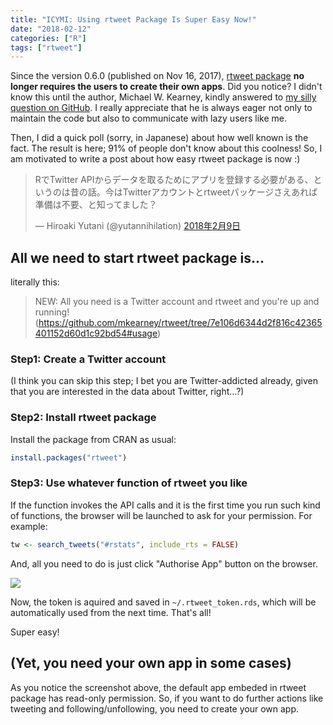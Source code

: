 ```yaml
---
title: "ICYMI: Using rtweet Package Is Super Easy Now!"
date: "2018-02-12"
categories: ["R"]
tags: ["rtweet"]
---
```


Since the version 0.6.0 (published on Nov 16, 2017), [rtweet package](https://cran.r-project.org/package=rtweet) **no longer requires the users to create their own apps**. Did you notice? I didn't know this until the author, Michael W. Kearney, kindly answered to [my silly question on GitHub](https://github.com/mkearney/rtweet/issues/167). I really appreciate that he is always eager not only to maintain the code but also to communicate with lazy users like me.

Then, I did a quick poll (sorry, in Japanese) about how well known is the fact. The result is here; 91% of people don't know about this coolness! So, I am motivated to write a post about how easy rtweet package is now :)

<blockquote class="twitter-tweet" data-lang="ja"><p lang="ja" dir="ltr">RでTwitter APIからデータを取るためにアプリを登録する必要がある、というのは昔の話。今はTwitterアカウントとrtweetパッケージさえあれば準備は不要、と知ってました？</p>&mdash; Hiroaki Yutani (@yutannihilation) <a href="https://twitter.com/yutannihilation/status/961814194570985472?ref_src=twsrc%5Etfw">2018年2月9日</a></blockquote>
<script async src="https://platform.twitter.com/widgets.js" charset="utf-8"></script>

## All we need to start rtweet package is...

literally this:

> NEW: All you need is a Twitter account and rtweet and you're up and running!
(https://github.com/mkearney/rtweet/tree/7e106d6344d2f816c42365401152d60d1c92bd54#usage)

### Step1: Create a Twitter account

(I think you can skip this step; I bet you are Twitter-addicted already, given that you are interested in the data about Twitter, right...?)

### Step2: Install rtweet package

Install the package from CRAN as usual:

```r
install.packages("rtweet")
```

### Step3: Use whatever function of rtweet you like

If the function invokes the API calls and it is the first time you run such kind of functions, the browser will be launched to ask for your permission. For example:

```r
tw <- search_tweets("#rstats", include_rts = FALSE)
```

And, all you need to do is just click "Authorise App" button on the browser.

![](/images/2018-02-12-rtweet.png)

Now, the token is aquired and saved in `~/.rtweet_token.rds`, which will be automatically used from the next time. That's all!

Super easy!

## (Yet, you need your own app in some cases)

As you notice the screenshot above, the default app embeded in rtweet package has read-only permission. So, if you want to do further actions like tweeting and following/unfollowing, you need to create your own app.